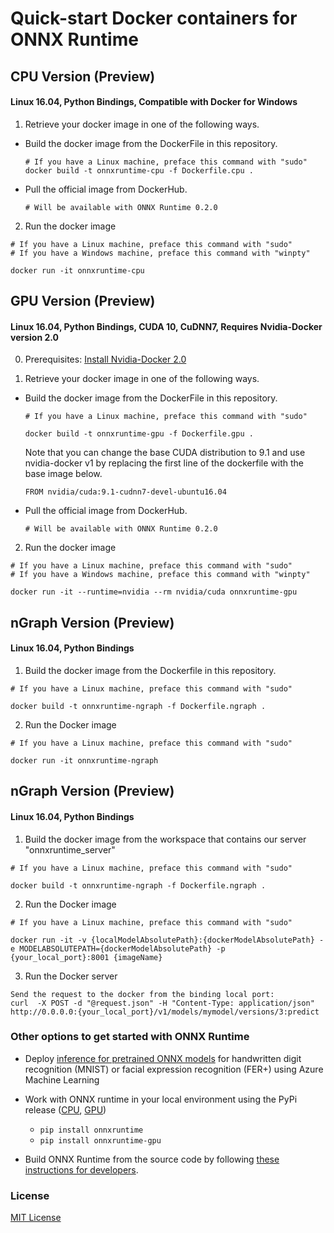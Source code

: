 # Quick-start Docker containers for ONNX Runtime

## CPU Version (Preview)
#### Linux 16.04, Python Bindings, Compatible with Docker for Windows

1. Retrieve your docker image in one of the following ways.

- Build the docker image from the DockerFile in this repository.
  ```
  # If you have a Linux machine, preface this command with "sudo"
  docker build -t onnxruntime-cpu -f Dockerfile.cpu .
  ```
 - Pull the official image from DockerHub.
 
   ```
   # Will be available with ONNX Runtime 0.2.0
   ```
2. Run the docker image

  ```
  # If you have a Linux machine, preface this command with "sudo"
  # If you have a Windows machine, preface this command with "winpty"

  docker run -it onnxruntime-cpu
  ```

## GPU Version (Preview)
#### Linux 16.04, Python Bindings, CUDA 10, CuDNN7, Requires Nvidia-Docker version 2.0

0. Prerequisites: [Install Nvidia-Docker 2.0](https://github.com/nvidia/nvidia-docker/wiki/Installation-(version-2.0))

1. Retrieve your docker image in one of the following ways.    
  - Build the docker image from the DockerFile in this repository.
    ``` 
    # If you have a Linux machine, preface this command with "sudo"  
    
    docker build -t onnxruntime-gpu -f Dockerfile.gpu .
    ```
    Note that you can change the base CUDA distribution to 9.1 and use nvidia-docker v1
    by replacing the first line of the dockerfile with the base image below.
    ```
    FROM nvidia/cuda:9.1-cudnn7-devel-ubuntu16.04
    ```
 - Pull the official image from DockerHub.
 
   ```
   # Will be available with ONNX Runtime 0.2.0
   ```

2. Run the docker image
  ```
  # If you have a Linux machine, preface this command with "sudo"
  # If you have a Windows machine, preface this command with "winpty"

  docker run -it --runtime=nvidia --rm nvidia/cuda onnxruntime-gpu
  ```

## nGraph Version (Preview)
#### Linux 16.04, Python Bindings

1. Build the docker image from the Dockerfile in this repository.
  ```
  # If you have a Linux machine, preface this command with "sudo"
  
  docker build -t onnxruntime-ngraph -f Dockerfile.ngraph .
  ```

2. Run the Docker image

  ```
  # If you have a Linux machine, preface this command with "sudo"
  
  docker run -it onnxruntime-ngraph
  ```
## nGraph Version (Preview)
#### Linux 16.04, Python Bindings

1. Build the docker image from the workspace that contains our server "onnxruntime_server"
  ```
  # If you have a Linux machine, preface this command with "sudo"
  
  docker build -t onnxruntime-ngraph -f Dockerfile.ngraph .
  ```

2. Run the Docker image

  ```
  # If you have a Linux machine, preface this command with "sudo"
  
  docker run -it -v {localModelAbsolutePath}:{dockerModelAbsolutePath} -e MODELABSOLUTEPATH={dockerModelAbsolutePath} -p {your_local_port}:8001 {imageName}
  ```
3. Run the Docker server

  ```
  Send the request to the docker from the binding local port:
  curl  -X POST -d "@request.json" -H "Content-Type: application/json" http://0.0.0.0:{your_local_port}/v1/models/mymodel/versions/3:predict  
  ```

### Other options to get started with ONNX Runtime

- Deploy [inference for pretrained ONNX models](https://github.com/Azure/MachineLearningNotebooks/tree/master/how-to-use-azureml/deployment/onnx) for handwritten digit recognition (MNIST)
or facial expression recognition (FER+) using Azure Machine Learning

- Work with ONNX runtime in your local environment using the PyPi release ([CPU](https://pypi.org/project/onnxruntime/), [GPU](https://pypi.org/project/onnxruntime-gpu/))
    - ``pip install onnxruntime``
    - ``pip install onnxruntime-gpu``

- Build ONNX Runtime from the source code by following [these instructions for developers](../BUILD.md).

### License
[MIT License](../LICENSE)

